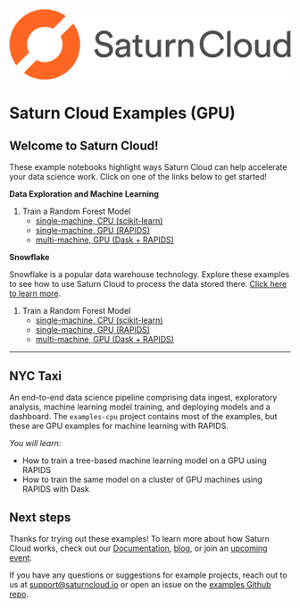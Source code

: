 <img src="./_img/saturn.png" width="600">

# Saturn Cloud Examples (GPU)

## Welcome to Saturn Cloud! 

These example notebooks highlight ways Saturn Cloud can help accelerate your data science work. Click on one of the links below to get started!

**Data Exploration and Machine Learning**

1. Train a Random Forest Model
    - [single-machine, CPU (scikit-learn)](./nyc-taxi/rf-scikit.ipynb)
    - [single-machine, GPU (RAPIDS)](./nyc-taxi/rf-rapids.ipynb)
    - [multi-machine, GPU (Dask + RAPIDS)](./nyc-taxi/rf-rapids-dask.ipynb)

**Snowflake**

Snowflake is a popular data warehouse technology. Explore these examples to see how to use Saturn Cloud to process the data stored there. [Click here to learn more](https://www.snowflake.com/cloud-data-platform/).

1. Train a Random Forest Model
    - [single-machine, CPU (scikit-learn)](./nyc-taxi-snowflake/rf-scikit.ipynb)
    - [single-machine, GPU (RAPIDS)](./nyc-taxi-snowflake/rf-rapids.ipynb)
    - [multi-machine, GPU (Dask + RAPIDS)](./nyc-taxi-snowflake/rf-rapids-dask.ipynb)

<hr>

## NYC Taxi

An end-to-end data science pipeline comprising data ingest, exploratory analysis, machine learning model training, and deploying models and a dashboard. The `examples-cpu` project contains most of the examples, but these are GPU examples for machine learning with RAPIDS.

*You will learn:*
- How to train a tree-based machine learning model on a GPU using RAPIDS
- How to train the same model on a cluster of GPU machines using RAPIDS with Dask

## Next steps

Thanks for trying out these examples! To learn more about how Saturn Cloud works, check out our [Documentation](https://www.saturncloud.io/docs/), [blog](https://www.saturncloud.io/s/blog/), or join an [upcoming event](https://www.saturncloud.io/s/events/).

If you have any questions or suggestions for example projects, reach out to us at support@saturncloud.io or open an issue on the [examples Github repo](https://github.com/saturncloud/examples).
